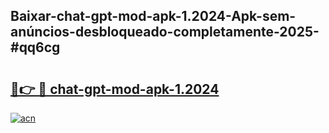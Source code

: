## Baixar-chat-gpt-mod-apk-1.2024-Apk-sem-anúncios-desbloqueado-completamente-2025-#qq6cg

# <h2><a href="https://ainizakaria.my?title=chat-gpt-mod-apk-1.2024&ref=20M">🔗👉 🔴 chat-gpt-mod-apk-1.2024</a></h2>

[![acn](https://github.com/user-attachments/assets/0f9c940e-d8b0-45ae-aac7-cd30a18b3e1c)](https://ainizakaria.my?title=chat-gpt-mod-apk-1.2024&ref=20M)

